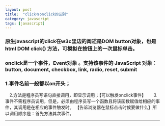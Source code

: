 ```yaml
---
layout: post
title:  "click与onclick的区别"
category: javascript
tags: [javascript]
---
```

###	原生javascript的click在w3c里边的阐述是DOM button对象，也是html DOM click() 方法，可模拟在按钮上的一次鼠标单击。
###	onclick是一个事件，Event对象 。支持该事件的 JavaScript 对象：button, document, checkbox, link, radio, reset, submit
###	1.事件名前一般都以on开头；
 　2.方法是程序员写语句直接调用，即显示调用；【可以触发onclick事件】　
 　3.事件不需程序员调用，但是，必须由程序员写一个函数且将该函数赋值给相应的事件，其调用是在相应的事件触发时。
 【告诉浏览器在鼠标点击时候要做什么】所以调用顺序是：首先方法其次事件。

- - -
```

```	





